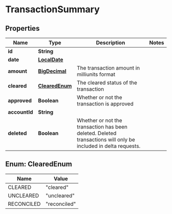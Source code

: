 
# TransactionSummary

## Properties
Name | Type | Description | Notes
------------ | ------------- | ------------- | -------------
**id** | **String** |  | 
**date** | [**LocalDate**](LocalDate.md) |  | 
**amount** | [**BigDecimal**](BigDecimal.md) | The transaction amount in milliunits format | 
**cleared** | [**ClearedEnum**](#ClearedEnum) | The cleared status of the transaction | 
**approved** | **Boolean** | Whether or not the transaction is approved | 
**accountId** | **String** |  | 
**deleted** | **Boolean** | Whether or not the transaction has been deleted.  Deleted transactions will only be included in delta requests. | 


<a name="ClearedEnum"></a>
## Enum: ClearedEnum
Name | Value
---- | -----
CLEARED | &quot;cleared&quot;
UNCLEARED | &quot;uncleared&quot;
RECONCILED | &quot;reconciled&quot;



